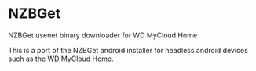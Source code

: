 # NZBGet
NZBGet usenet binary downloader for WD MyCloud Home

This is a port of the NZBGet android installer for headless android devices such as the WD MyCloud Home. 
